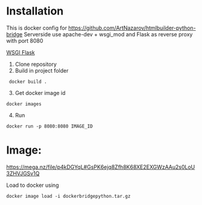 #  Installation

This is docker config for https://github.com/ArtNazarov/htmlbuilder-python-bridge
Serverside use apache-dev + wsgi_mod and Flask as reverse proxy with port 8080

[WSGI Flask](http://apprr.rf.gd/flask.png)

1. Clone repository
2. Build in project folder

```
 docker build .
```

3. Get docker image id

```
docker images
```

4. Run

```
docker run -p 8080:8080 IMAGE_ID
```

# Image:

https://mega.nz/file/p4kDGYqL#GsPK6ejq8Zfh8K68XE2EXGWzAAu2s0LoU3ZHVJGSv1Q

Load to docker using

```
docker image load -i dockerbridgepython.tar.gz
```
